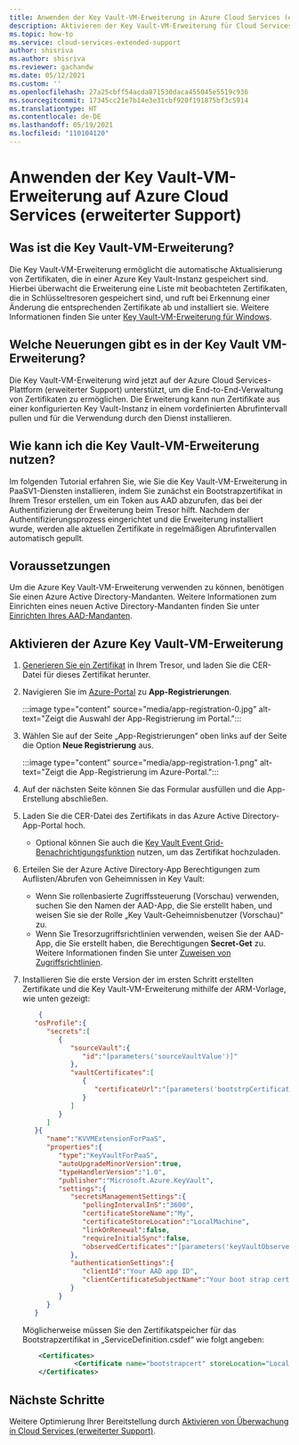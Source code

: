 ```yaml
---
title: Anwenden der Key Vault-VM-Erweiterung in Azure Cloud Services (erweiterter Support)
description: Aktivieren der Key Vault-VM-Erweiterung für Cloud Services (erweiterter Support)
ms.topic: how-to
ms.service: cloud-services-extended-support
author: shisriva
ms.author: shisriva
ms.reviewer: gachandw
ms.date: 05/12/2021
ms.custom: ''
ms.openlocfilehash: 27a25cbff54acda871530daca455045e5519c936
ms.sourcegitcommit: 17345cc21e7b14e3e31cbf920f191875bf3c5914
ms.translationtype: HT
ms.contentlocale: de-DE
ms.lasthandoff: 05/19/2021
ms.locfileid: "110104120"
---
```

# <a name="apply-the-key-vault-vm-extension-to-azure-cloud-services-extended-support"></a>Anwenden der Key Vault-VM-Erweiterung auf Azure Cloud Services (erweiterter Support)

## <a name="what-is-the-key-vault-vm-extension"></a>Was ist die Key Vault-VM-Erweiterung?
Die Key Vault-VM-Erweiterung ermöglicht die automatische Aktualisierung von Zertifikaten, die in einer Azure Key Vault-Instanz gespeichert sind. Hierbei überwacht die Erweiterung eine Liste mit beobachteten Zertifikaten, die in Schlüsseltresoren gespeichert sind, und ruft bei Erkennung einer Änderung die entsprechenden Zertifikate ab und installiert sie. Weitere Informationen finden Sie unter [Key Vault-VM-Erweiterung für Windows](../virtual-machines/extensions/key-vault-windows.md).

## <a name="whats-new-in-the-key-vault-vm-extension"></a>Welche Neuerungen gibt es in der Key Vault VM-Erweiterung?
Die Key Vault-VM-Erweiterung wird jetzt auf der Azure Cloud Services-Plattform (erweiterter Support) unterstützt, um die End-to-End-Verwaltung von Zertifikaten zu ermöglichen. Die Erweiterung kann nun Zertifikate aus einer konfigurierten Key Vault-Instanz in einem vordefinierten Abrufintervall pullen und für die Verwendung durch den Dienst installieren. 

## <a name="how-can-i-leverage-the-key-vault-vm-extension"></a>Wie kann ich die Key Vault-VM-Erweiterung nutzen?
Im folgenden Tutorial erfahren Sie, wie Sie die Key Vault-VM-Erweiterung in PaaSV1-Diensten installieren, indem Sie zunächst ein Bootstrapzertifikat in Ihrem Tresor erstellen, um ein Token aus AAD abzurufen, das bei der Authentifizierung der Erweiterung beim Tresor hilft. Nachdem der Authentifizierungsprozess eingerichtet und die Erweiterung installiert wurde, werden alle aktuellen Zertifikate in regelmäßigen Abrufintervallen automatisch gepullt. 


## <a name="prerequisites"></a>Voraussetzungen 
Um die Azure Key Vault-VM-Erweiterung verwenden zu können, benötigen Sie einen Azure Active Directory-Mandanten. Weitere Informationen zum Einrichten eines neuen Active Directory-Mandanten finden Sie unter [Einrichten Ihres AAD-Mandanten](../active-directory/develop/quickstart-create-new-tenant.md).

## <a name="enable-the-azure-key-vault-vm-extension"></a>Aktivieren der Azure Key Vault-VM-Erweiterung

1. [Generieren Sie ein Zertifikat](../key-vault/certificates/create-certificate-signing-request.md) in Ihrem Tresor, und laden Sie die CER-Datei für dieses Zertifikat herunter.

2. Navigieren Sie im [Azure-Portal](https://portal.azure.com) zu **App-Registrierungen**.
    
    :::image type="content" source="media/app-registration-0.jpg" alt-text="Zeigt die Auswahl der App-Registrierung im Portal.":::
    

3. Wählen Sie auf der Seite „App-Registrierungen“ oben links auf der Seite die Option **Neue Registrierung** aus.
    
    :::image type="content" source="media/app-registration-1.png" alt-text="Zeigt die App-Registrierung im Azure-Portal.":::

4. Auf der nächsten Seite können Sie das Formular ausfüllen und die App-Erstellung abschließen.

5. Laden Sie die CER-Datei des Zertifikats in das Azure Active Directory-App-Portal hoch.

    - Optional können Sie auch die [Key Vault Event Grid-Benachrichtigungsfunktion](https://azure.microsoft.com/updates/azure-key-vault-event-grid-integration-is-now-available/) nutzen, um das Zertifikat hochzuladen.  

6. Erteilen Sie der Azure Active Directory-App Berechtigungen zum Auflisten/Abrufen von Geheimnissen in Key Vault:
    - Wenn Sie rollenbasierte Zugriffssteuerung (Vorschau) verwenden, suchen Sie den Namen der AAD-App, die Sie erstellt haben, und weisen Sie sie der Rolle „Key Vault-Geheimnisbenutzer (Vorschau)“ zu.
    - Wenn Sie Tresorzugriffsrichtlinien verwenden, weisen Sie der AAD-App, die Sie erstellt haben, die Berechtigungen **Secret-Get** zu. Weitere Informationen finden Sie unter [Zuweisen von Zugriffsrichtlinien](../key-vault/general/assign-access-policy-portal.md).

7. Installieren Sie die erste Version der im ersten Schritt erstellten Zertifikate und die Key Vault-VM-Erweiterung mithilfe der ARM-Vorlage, wie unten gezeigt:

    ```json
        {
       "osProfile":{
          "secrets":[
             {
                "sourceVault":{
                   "id":"[parameters('sourceVaultValue')]"
                },
                "vaultCertificates":[
                   {
                      "certificateUrl":"[parameters('bootstrpCertificateUrlValue')]"
                   }
                ]
             }
          ]
       }{
          "name":"KVVMExtensionForPaaS",
          "properties":{
             "type":"KeyVaultForPaaS",
             "autoUpgradeMinorVersion":true,
             "typeHandlerVersion":"1.0",
             "publisher":"Microsoft.Azure.KeyVault",
             "settings":{
                "secretsManagementSettings":{
                   "pollingIntervalInS":"3600",
                   "certificateStoreName":"My",
                   "certificateStoreLocation":"LocalMachine",
                   "linkOnRenewal":false,
                   "requireInitialSync":false, 
                   "observedCertificates":"[parameters('keyVaultObservedCertificates']"
                },
                "authenticationSettings":{
                   "clientId":"Your AAD app ID",
                   "clientCertificateSubjectName":"Your boot strap certificate subject name [Do not include the 'CN=' in the subject name]"
                }
             }
          }
       }
    ```
    Möglicherweise müssen Sie den Zertifikatspeicher für das Bootstrapzertifikat in „ServiceDefinition.csdef“ wie folgt angeben:
    
    ```xml
        <Certificates>
                 <Certificate name="bootstrapcert" storeLocation="LocalMachine" storeName="My" />
        </Certificates> 
    ```

## <a name="next-steps"></a>Nächste Schritte
Weitere Optimierung Ihrer Bereitstellung durch [Aktivieren von Überwachung in Cloud Services (erweiterter Support)](enable-alerts.md).